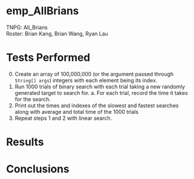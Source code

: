 # emp_AllBrians
TNPG: All_Brians\
Roster: Brian Kang, Brian Wang, Ryan Lau

# Tests Performed
0. Create an array of 100,000,000 (or the argument passed through `String[] args`) integers with each element being its index.
1. Run 1000 trials of binary search with each trial taking a new randomly generated target to search for.
    a. For each trial, record the time it takes for the search.
2. Print out the times and indexes of the slowest and fastest searches along with average and total time of the 1000 trials
3. Repeat steps 1 and 2 with linear search.

# Results
# Conclusions
